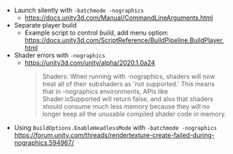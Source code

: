 
* Launch silently with `-batchmode -nographics`
  * https://docs.unity3d.com/Manual/CommandLineArguments.html
* Separate player build
  * Example script to control build, add menu option: https://docs.unity3d.com/ScriptReference/BuildPipeline.BuildPlayer.html
* Shader errors with `-nographics`
  * https://unity3d.com/unity/alpha/2020.1.0a24
      > Shaders: When running with -nographics, shaders will now treat all of their subshaders as 'not supported.' This means that in -nographics environments, APIs like Shader.isSupported will return false, and also that shaders should consume much less memory because they will no longer keep all the unusable compiled shader code in memory.
* Using `BuildOptions.EnableHeadlessMode` with `-batchmode -nographics` https://forum.unity.com/threads/rendertexture-create-failed-during-nographics.594967/
